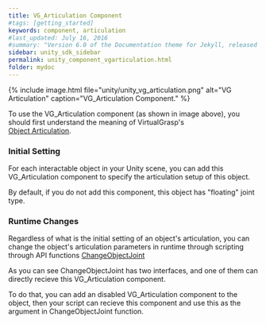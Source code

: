 ```yaml
---
title: VG_Articulation Component
#tags: [getting_started]
keywords: component, articulation
#last_updated: July 16, 2016
#summary: "Version 6.0 of the Documentation theme for Jekyll, released July 4, 2016, implements relative links so you can view the files offline or on any server without configuring urls and baseurls. Additionally, you can store pages in subdirectories. Templates for alerts and images are available."
sidebar: unity_sdk_sidebar
permalink: unity_component_vgarticulation.html
folder: mydoc
---
```


{% include image.html file="unity/unity_vg_articulation.png" alt="VG Articulation" caption="VG_Articulation Component." %}

To use the VG_Articulation component (as shown in image above), you should first understand the meaning of VirtualGrasp's  
[Object Articulation](object_articulation.html#object-articulation).


### Initial Setting

For each interactable object in your Unity scene, you can add this VG_Articulation component to specify the articulation setup of this object. 

By default, if you do not add this component, this object has "floating" joint type. 

### Runtime Changes

Regardless of what is the initial setting of an object's articulation, you can change the object's articulation parameters in runtime 
through scripting through API functions [ChangeObjectJoint](VirtualGrasp_UnityAPI.html#changeobjectjoint)

As you can see ChangeObjectJoint has two interfaces, and one of them can directly recieve this VG_Articulation component. 

To do that, you can add an disabled VG_Articulation component to the object, then your script can recieve this component 
and use this as the argument in ChangeObjectJoint function. 

